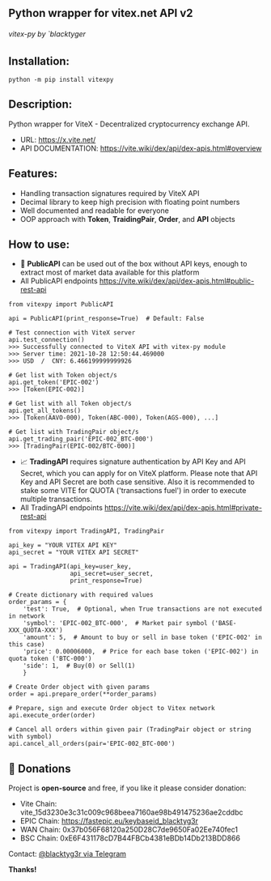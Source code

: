## Python wrapper for vitex.net API v2

###### vitex-py by `blacktyger


## Installation:
<code>python -m pip install vitexpy</code>

## Description:
Python wrapper for ViteX - Decentralized cryptocurrency exchange API.

- URL: https://x.vite.net/
- API DOCUMENTATION: https://vite.wiki/dex/api/dex-apis.html#overview

## Features:
- Handling transaction signatures required by ViteX API
- Decimal library to keep high precision with floating point numbers 
- Well documented and readable for everyone
- OOP approach with **Token**, **TraidingPair**, **Order**, and **API** objects


## How to use:
- 🔎 **PublicAPI** can be used out of the box without API keys, 
enough to extract most of market data available for this platform
- All PublicAPI endpoints https://vite.wiki/dex/api/dex-apis.html#public-rest-api

```
from vitexpy import PublicAPI

api = PublicAPI(print_response=True)  # Default: False

# Test connection with ViteX server
api.test_connection()
>>> Successfully connected to ViteX API with vitex-py module
>>> Server time: 2021-10-28 12:50:44.469000
>>> USD  /  CNY: 6.466199999999926

# Get list with Token object/s
api.get_token('EPIC-002')  
>>> [Token(EPIC-002)]

# Get list with all Token object/s
api.get_all_tokens()  
>>> [Token(AAVO-000), Token(ABC-000), Token(AGS-000), ...]

# Get list with TradingPair object/s
api.get_trading_pair('EPIC-002_BTC-000')  
>>> [TradingPair(EPIC-002/BTC-000)]

```





- 📈 **TradingAPI** requires signature authentication by API Key and API Secret,
  which you can apply for on ViteX platform.
  Please note that API Key and API Secret are both case sensitive. 
  Also it is recommended to stake some VITE for QUOTA ('transactions fuel') 
  in order to execute multiple transactions. 
- All TradingAPI endpoints https://vite.wiki/dex/api/dex-apis.html#private-rest-api

```
from vitexpy import TradingAPI, TradingPair

api_key = "YOUR VITEX API KEY"
api_secret = "YOUR VITEX API SECRET"

api = TradingAPI(api_key=user_key,
                 api_secret=user_secret,
                 print_response=True)

# Create dictionary with required values
order_params = {
    'test': True,  # Optional, when True transactions are not executed in network
    'symbol': 'EPIC-002_BTC-000',  # Market pair symbol ('BASE-XXX_QUOTA-XXX')
    'amount': 5,  # Amount to buy or sell in base token ('EPIC-002' in this case)
    'price': 0.00006000,  # Price for each base token ('EPIC-002') in quota token ('BTC-000')
    'side': 1,  # Buy(0) or Sell(1)
    }

# Create Order object with given params
order = api.prepare_order(**order_params)  

# Prepare, sign and execute Order object to Vitex network
api.execute_order(order)  

# Cancel all orders within given pair (TradingPair object or string with symbol)
api.cancel_all_orders(pair='EPIC-002_BTC-000')

```
## 💌 Donations
Project is **open-source** and free, if you like it please consider donation:
- Vite Chain: vite_15d3230e3c31c009c968beea7160ae98b491475236ae2cddbc
- EPIC Chain: https://fastepic.eu/keybaseid_blacktyg3r
- WAN  Chain: 0x37b056F68120a250D28C7de9650Fa02Ee740fec1 
- BSC  Chain: 0xE6F431178cD7B44FBCb4381eBDb14Db213BDD866

Contact: [@blacktyg3r via Telegram](https://telegram.me/blacktyg3r)

**Thanks!**
